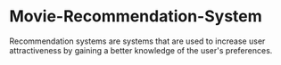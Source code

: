 # Movie-Recommendation-System
Recommendation systems are systems that are used to increase user attractiveness by gaining a better knowledge of the user's preferences.
